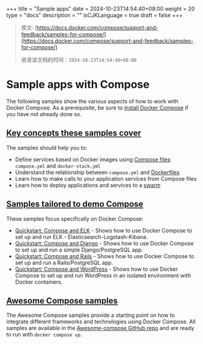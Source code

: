 +++
title = "Sample apps"
date = 2024-10-23T14:54:40+08:00
weight = 20
type = "docs"
description = ""
isCJKLanguage = true
draft = false
+++

> 原文: [https://docs.docker.com/compose/support-and-feedback/samples-for-compose/](https://docs.docker.com/compose/support-and-feedback/samples-for-compose/)
>
> 收录该文档的时间：`2024-10-23T14:54:40+08:00`

# Sample apps with Compose

The following samples show the various aspects of how to work with Docker Compose. As a prerequisite, be sure to [install Docker Compose](https://docs.docker.com/compose/install/) if you have not already done so.

## [Key concepts these samples cover](https://docs.docker.com/compose/support-and-feedback/samples-for-compose/#key-concepts-these-samples-cover)

The samples should help you to:

- Define services based on Docker images using [Compose files](https://docs.docker.com/reference/compose-file/): `compose.yml` and `docker-stack.yml`
- Understand the relationship between `compose.yml` and [Dockerfiles](https://docs.docker.com/reference/dockerfile/)
- Learn how to make calls to your application services from Compose files
- Learn how to deploy applications and services to a [swarm](https://docs.docker.com/engine/swarm/)

## [Samples tailored to demo Compose](https://docs.docker.com/compose/support-and-feedback/samples-for-compose/#samples-tailored-to-demo-compose)

These samples focus specifically on Docker Compose:

- [Quickstart: Compose and ELK](https://github.com/docker/awesome-compose/tree/master/elasticsearch-logstash-kibana/README.md) - Shows how to use Docker Compose to set up and run ELK - Elasticsearch-Logstash-Kibana.
- [Quickstart: Compose and Django](https://github.com/docker/awesome-compose/tree/master/official-documentation-samples/django/README.md) - Shows how to use Docker Compose to set up and run a simple Django/PostgreSQL app.
- [Quickstart: Compose and Rails](https://github.com/docker/awesome-compose/tree/master/official-documentation-samples/rails/README.md) - Shows how to use Docker Compose to set up and run a Rails/PostgreSQL app.
- [Quickstart: Compose and WordPress](https://github.com/docker/awesome-compose/tree/master/official-documentation-samples/wordpress/README.md) - Shows how to use Docker Compose to set up and run WordPress in an isolated environment with Docker containers.

## [Awesome Compose samples](https://docs.docker.com/compose/support-and-feedback/samples-for-compose/#awesome-compose-samples)

The Awesome Compose samples provide a starting point on how to integrate different frameworks and technologies using Docker Compose. All samples are available in the [Awesome-compose GitHub repo](https://github.com/docker/awesome-compose) and are ready to run with `docker compose up`.
